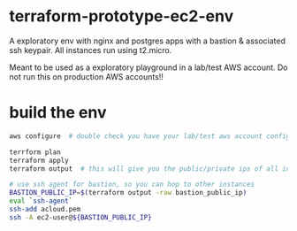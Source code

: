# terraform-prototype-ec2-env
A exploratory env with nginx and postgres apps with a bastion & associated ssh keypair.
All instances run using t2.micro.

Meant to be used as a exploratory playground in a lab/test AWS account.
Do not run this on production AWS accounts!!

# build the env
```bash
aws configure  # double check you have your lab/test aws account configured, not production!!

terrform plan
terraform apply
terraform output  # this will give you the public/private ips of all instances

# use ssh agent for bastion, so you can hop to other instances
BASTION_PUBLIC_IP=$(terraform output -raw bastion_public_ip)
eval `ssh-agent`
ssh-add acloud.pem
ssh -A ec2-user@${BASTION_PUBLIC_IP}  
```

